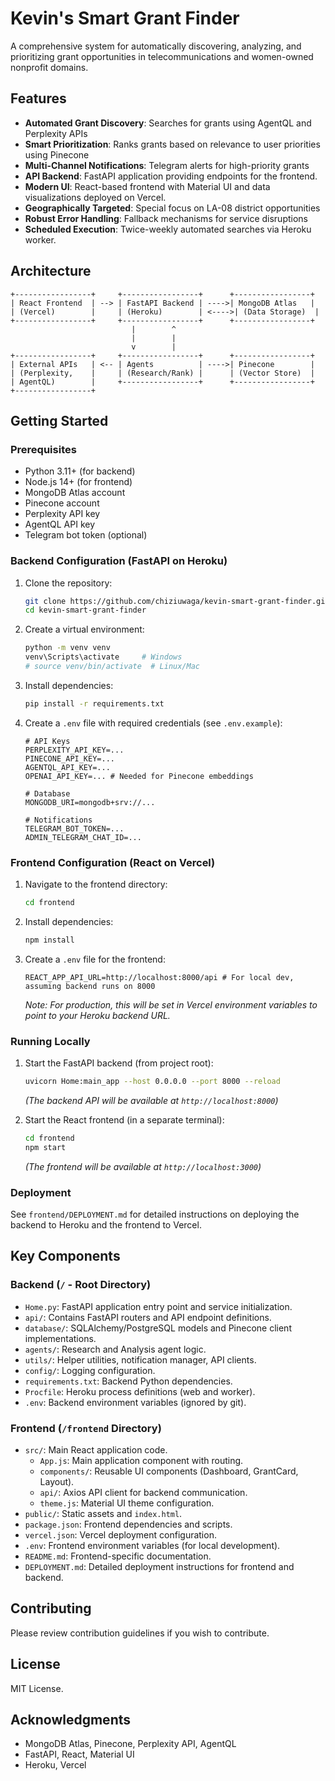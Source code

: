 # Kevin's Smart Grant Finder

A comprehensive system for automatically discovering, analyzing, and prioritizing grant opportunities in telecommunications and women-owned nonprofit domains.

## Features

- **Automated Grant Discovery**: Searches for grants using AgentQL and Perplexity APIs
- **Smart Prioritization**: Ranks grants based on relevance to user priorities using Pinecone
- **Multi-Channel Notifications**: Telegram alerts for high-priority grants
- **API Backend**: FastAPI application providing endpoints for the frontend.
- **Modern UI**: React-based frontend with Material UI and data visualizations deployed on Vercel.
- **Geographically Targeted**: Special focus on LA-08 district opportunities
- **Robust Error Handling**: Fallback mechanisms for service disruptions
- **Scheduled Execution**: Twice-weekly automated searches via Heroku worker.

## Architecture

```
+-----------------+     +-----------------+      +-----------------+
| React Frontend  | --> | FastAPI Backend | ---->| MongoDB Atlas   |
| (Vercel)        |     | (Heroku)        | <---->| (Data Storage)  |
+-----------------+     +-----------------+      +-----------------+
                           |        ^
                           |        |
                           v        |
+-----------------+     +-----------------+      +-----------------+
| External APIs   | <-- | Agents          | ---->| Pinecone        |
| (Perplexity,    |     | (Research/Rank) |      | (Vector Store)  |
| AgentQL)        |     +-----------------+      +-----------------+
+-----------------+
```

## Getting Started

### Prerequisites

- Python 3.11+ (for backend)
- Node.js 14+ (for frontend)
- MongoDB Atlas account
- Pinecone account
- Perplexity API key
- AgentQL API key
- Telegram bot token (optional)

### Backend Configuration (FastAPI on Heroku)

1. Clone the repository:
   ```bash
   git clone https://github.com/chiziuwaga/kevin-smart-grant-finder.git
   cd kevin-smart-grant-finder
   ```

2. Create a virtual environment:
   ```bash
   python -m venv venv
   venv\Scripts\activate     # Windows
   # source venv/bin/activate  # Linux/Mac
   ```

3. Install dependencies:
   ```bash
   pip install -r requirements.txt
   ```

4. Create a `.env` file with required credentials (see `.env.example`):
   ```
   # API Keys
   PERPLEXITY_API_KEY=...
   PINECONE_API_KEY=...
   AGENTQL_API_KEY=...
   OPENAI_API_KEY=... # Needed for Pinecone embeddings
   
   # Database
   MONGODB_URI=mongodb+srv://...
   
   # Notifications
   TELEGRAM_BOT_TOKEN=...
   ADMIN_TELEGRAM_CHAT_ID=...
   ```

### Frontend Configuration (React on Vercel)

1. Navigate to the frontend directory:
   ```bash
   cd frontend
   ```

2. Install dependencies:
   ```bash
   npm install
   ```

3. Create a `.env` file for the frontend:
   ```
   REACT_APP_API_URL=http://localhost:8000/api # For local dev, assuming backend runs on 8000
   ```
   *Note: For production, this will be set in Vercel environment variables to point to your Heroku backend URL.* 

### Running Locally

1. Start the FastAPI backend (from project root):
   ```bash
   uvicorn Home:main_app --host 0.0.0.0 --port 8000 --reload
   ```
   *(The backend API will be available at `http://localhost:8000`)*

2. Start the React frontend (in a separate terminal):
   ```bash
   cd frontend
   npm start
   ```
   *(The frontend will be available at `http://localhost:3000`)*

### Deployment

See `frontend/DEPLOYMENT.md` for detailed instructions on deploying the backend to Heroku and the frontend to Vercel.

## Key Components

### Backend (`/` - Root Directory)

- `Home.py`: FastAPI application entry point and service initialization.
- `api/`: Contains FastAPI routers and API endpoint definitions.
- `database/`: SQLAlchemy/PostgreSQL models and Pinecone client implementations.
- `agents/`: Research and Analysis agent logic.
- `utils/`: Helper utilities, notification manager, API clients.
- `config/`: Logging configuration.
- `requirements.txt`: Backend Python dependencies.
- `Procfile`: Heroku process definitions (web and worker).
- `.env`: Backend environment variables (ignored by git).

### Frontend (`/frontend` Directory)

- `src/`: Main React application code.
  - `App.js`: Main application component with routing.
  - `components/`: Reusable UI components (Dashboard, GrantCard, Layout).
  - `api/`: Axios API client for backend communication.
  - `theme.js`: Material UI theme configuration.
- `public/`: Static assets and `index.html`.
- `package.json`: Frontend dependencies and scripts.
- `vercel.json`: Vercel deployment configuration.
- `.env`: Frontend environment variables (for local development).
- `README.md`: Frontend-specific documentation.
- `DEPLOYMENT.md`: Detailed deployment instructions for frontend and backend.

## Contributing

Please review contribution guidelines if you wish to contribute.

## License

MIT License.

## Acknowledgments

- MongoDB Atlas, Pinecone, Perplexity API, AgentQL
- FastAPI, React, Material UI
- Heroku, Vercel 